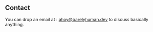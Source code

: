 ## Contact

You can drop an email at : [ahoy@barelyhuman.dev](mailto:ahoy@barelyhuman.dev) to discuss basically anything.
